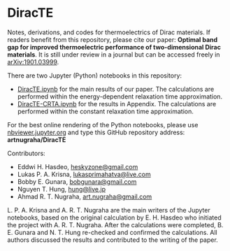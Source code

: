 # DiracTE
Notes, derivations, and codes for thermoelectrics of Dirac materials. If readers benefit from this repository, please cite our paper: <strong>Optimal band gap for improved thermoelectric performance of two-dimensional Dirac materials</strong>. It is still under review in a journal but can be accessed freely in <a href="https://arxiv.org/abs/1901.03999">arXiv:1901.03999</a>.

There are two Jupyter (Python) notebooks in this repository:
- <a href="https://nbviewer.jupyter.org/github/artnugraha/DiracTE/blob/master/DiracTE.ipynb">DiracTE.ipynb</a> for the main results of our paper. The calculations are performed within the energy-dependent relaxation time approximation.
- <a href="https://nbviewer.jupyter.org/github/artnugraha/DiracTE/blob/master/DiracTE-CRTA.ipynb">DiracTE-CRTA.ipynb</a> for the results in Appendix. The calculations are performed within the constant relaxation time approximation.

For the best online rendering of the Python notebooks, please use <a href="https://nbviewer.jupyter.org/">nbviewer.jupyter.org</a> and type this GitHub repository address: <strong>artnugraha/DiracTE</strong>

Contributors:
- Eddwi H. Hasdeo, <a href="mailto:heskyzone@gmail.com">heskyzone@gmail.com</a>
- Lukas P. A. Krisna, <a href="mailto:lukasprimahatva@live.com">lukasprimahatva@live.com</a>
- Bobby E. Gunara, <a href="mailto:bobgunara@gmail.com">bobgunara@gmail.com</a>
- Nguyen T. Hung, <a href="mailto:hung@live.jp">hung@live.jp</a>
- Ahmad R. T. Nugraha, <a href="mailto:art.nugraha@gmail.com">art.nugraha@gmail.com</a>

L. P. A. Krisna and A. R. T. Nugraha are the main writers of the Jupyter notebooks, based on the original calculation by E. H. Hasdeo who initiated the project with A. R. T. Nugraha. After the calculations were completed, B. E. Gunara and N. T. Hung re-checked and confirmed the calculations.  All authors discussed the results and contributed to the writing of the paper.
